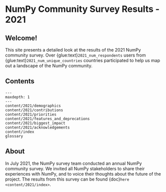 NumPy Community Survey Results - 2021
=====================================

## Welcome!

This site presents a detailed look at the results of the 2021 NumPy community
survey.
Over {glue:text}`2021_num_respondents` users from
{glue:text}`2021_num_unique_countries` countries participated to help us map
out a landscape of the NumPy community.

## Contents

```{toctree}
---
maxdepth: 1
---
content/2021/demographics
content/2021/contributions
content/2021/priorities
content/2021/features_and_deprecations
content/2021/biggest_impact
content/2021/acknowledgements
content/index
glossary
```
## About

In July 2021, the NumPy survey team conducted an annual NumPy community survey. 
We invited all NumPy stakeholders to share their experiences with NumPy, 
and to voice their thoughts about the future of the project. 
The results from this survey can be found
{doc}`here <content/2021/index>`.
